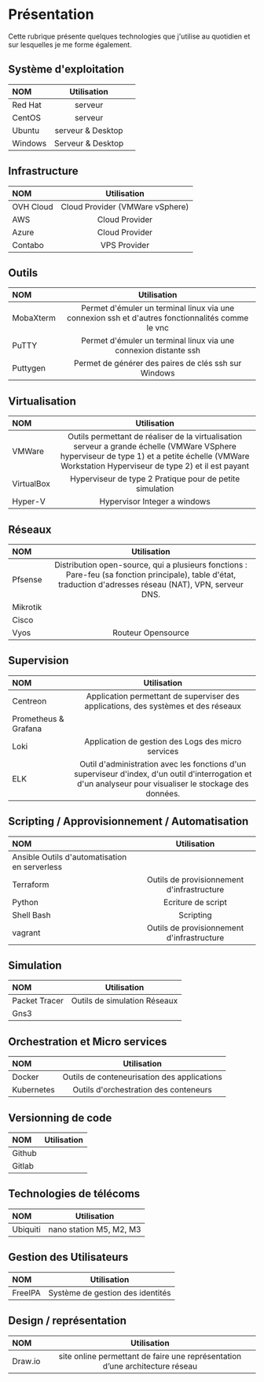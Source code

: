 # Présentation
Cette rubrique présente quelques technologies que j'utilise au quotidien et sur lesquelles je me forme également.

## Système d'exploitation

|NOM   | Utilisation      | |
| :--------------- |:---------------:| -----:|
| Red Hat| serveur       | 
| CentOS| serveur|
| Ubuntu| serveur & Desktop|
| Windows| Serveur & Desktop|

## Infrastructure

| NOM | Utilisation|
| :-------|:----------:|
|OVH Cloud| Cloud Provider (VMWare vSphere) |
| AWS | Cloud Provider|
| Azure | Cloud Provider|
| Contabo| VPS Provider|

## Outils
| NOM | Utilisation|
| :-------|:----------:|
| MobaXterm| Permet d'émuler un terminal linux via une connexion ssh et d'autres fonctionnalités comme le vnc|
| PuTTY| Permet d'émuler un terminal linux via une connexion distante ssh|
|Puttygen| Permet de générer des paires de clés ssh sur Windows|

## Virtualisation
| NOM | Utilisation|
| :-------|:----------:|
|VMWare| Outils permettant de réaliser de la virtualisation serveur a grande échelle (VMWare VSphere hyperviseur de type 1) et a petite échelle (VMWare Workstation Hyperviseur de type 2) et il est payant|
|VirtualBox| Hyperviseur de type 2 Pratique pour de petite simulation|
| Hyper-V| Hypervisor Integer a windows|

## Réseaux
| NOM | Utilisation|
| :-------|:----------:|
| Pfsense| Distribution open-source, qui a plusieurs fonctions : Pare-feu (sa fonction principale), table d'état, traduction d'adresses réseau (NAT), VPN, serveur DNS. |
|Mikrotik| 
| Cisco|
| Vyos| Routeur Opensource|

## Supervision

| NOM | Utilisation|
| :-------|:----------:|
| Centreon| Application permettant de superviser des applications, des systèmes et des réseaux|
| Prometheus & Grafana| 
| Loki| Application de gestion des Logs des micro services|
| ELK| Outil d'administration avec les fonctions d'un superviseur d'index, d'un outil d'interrogation et d'un analyseur pour visualiser le stockage des données.|

## Scripting / Approvisionnement / Automatisation
| NOM | Utilisation|
| :-------|:----------:|
| Ansible Outils d'automatisation en serverless|
| Terraform| Outils de provisionnement d'infrastructure|
| Python| Ecriture de script|
| Shell Bash| Scripting|
| vagrant| Outils de provisionnement d'infrastructure|

## Simulation
| NOM | Utilisation|
| :-------|:----------:|
| Packet Tracer| Outils de simulation Réseaux|
| Gns3||

## Orchestration et Micro services

| NOM | Utilisation|
| :-------|:----------:|
| Docker| Outils de conteneurisation des applications|
| Kubernetes| Outils d'orchestration des conteneurs|

## Versionning de code
| NOM | Utilisation|
| :-------|:----------:|
| Github||
|Gitlab||

## Technologies de télécoms
| NOM | Utilisation|
| :-------|:----------:|
| Ubiquiti| nano station M5, M2, M3|

## Gestion des Utilisateurs
| NOM | Utilisation|
| :-------|:----------:|
|FreeIPA| Système de gestion des identités|

## Design / représentation
| NOM | Utilisation|
| :-------|:----------:|
| Draw.io| site online permettant de faire une représentation d’une architecture réseau|


